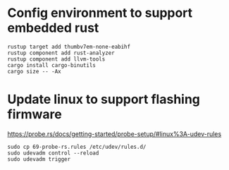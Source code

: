 # Config environment to support embedded rust
```
rustup target add thumbv7em-none-eabihf
rustup component add rust-analyzer
rustup component add llvm-tools
cargo install cargo-binutils
cargo size -- -Ax
```

# Update linux to support flashing firmware
https://probe.rs/docs/getting-started/probe-setup/#linux%3A-udev-rules
```
sudo cp 69-probe-rs.rules /etc/udev/rules.d/
sudo udevadm control --reload
sudo udevadm trigger
```

